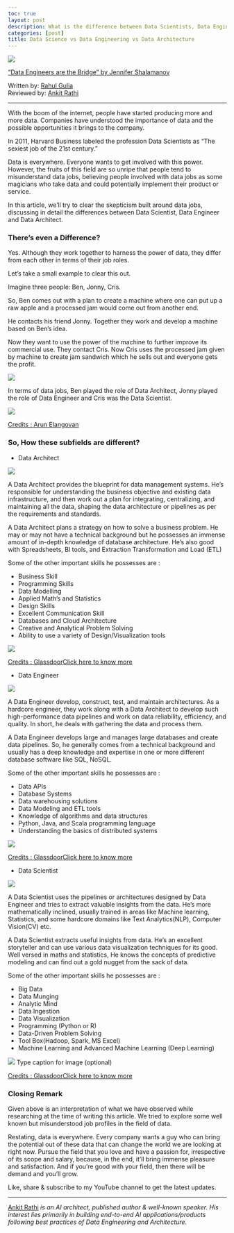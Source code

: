 ```yaml
---
toc: true
layout: post
description: What is the difference between Data Scientists, Data Engineers and Data Architects?
categories: [post]
title: Data Science vs Data Engineering vs Data Architecture
---
```


![](https://cdn-images-1.medium.com/max/1200/0*-OZ2jskdYR9Rw9A7.png)

[“Data Engineers are the Bridge” by Jennifer
Shalamanov](https://blog.udacity.com/2020/07/what-to-expect-as-an-entry-level-data-engineer.html)

Written by: [Rahul Gulia](https://www.linkedin.com/in/rahulgulia/)   
Reviewed by: [Ankit Rathi](http://ankit-rathi.github.io/)

*****

With the boom of the internet, people have started producing more and more data.
Companies have understood the importance of data and the possible opportunities
it brings to the company.

In 2011, Harvard Business labeled the profession Data Scientists as “The sexiest
job of the 21st century.”

Data is everywhere. Everyone wants to get involved with this power. However, the
fruits of this field are so unripe that people tend to misunderstand data jobs,
believing people involved with data jobs as some magicians who take data and
could potentially implement their product or service.

In this article, we’ll try to clear the skepticism built around data jobs,
discussing in detail the differences between Data Scientist, Data Engineer and
Data Architect.

### There’s even a Difference?

Yes. Although they work together to harness the power of data, they differ from
each other in terms of their job roles.

Let’s take a small example to clear this out.

Imagine three people: Ben, Jonny, Cris.

So, Ben comes out with a plan to create a machine where one can put up a raw
apple and a processed jam would come out from another end.

He contacts his friend Jonny. Together they work and develop a machine based on
Ben’s idea.

Now they want to use the power of the machine to further improve its commercial
use. They contact Cris. Now Cris uses the processed jam given by machine to
create jam sandwich which he sells out and everyone gets the profit.

![](https://cdn-images-1.medium.com/max/800/0*nzong29F_PWh7Cdt.png)

In terms of data jobs, Ben played the role of Data Architect, Jonny played the
role of Data Engineer and Cris was the Data Scientist.

![](https://cdn-images-1.medium.com/max/800/0*UTmD5RqBG2XhFtlD.png)

[Credits : Arun
Elangovan](https://medium.com/datadriveninvestor/are-you-looking-for-a-career-in-data-science-lets-explore-what-it-holds-for-you-82e364df7b12)

### So, How these subfields are different?

* Data Architect

![](https://cdn-images-1.medium.com/max/800/0*v3igJikw9ihuiwa7.png)

A Data Architect provides the blueprint for data management systems. He’s
responsible for understanding the business objective and existing data
infrastructure, and then work out a plan for integrating, centralizing, and
maintaining all the data, shaping the data architecture or pipelines as per the
requirements and standards.

A Data Architect plans a strategy on how to solve a business problem. He may or
may not have a technical background but he possesses an immense amount of
in-depth knowledge of database architecture. He’s also good with Spreadsheets,
BI tools, and Extraction Transformation and Load (ETL)

Some of the other important skills he possesses are :

* Business Skill
* Programming Skills
* Data Modelling
* Applied Math’s and Statistics
* Design Skills
* Excellent Communication Skill
* Databases and Cloud Architecture
* Creative and Analytical Problem Solving
* Ability to use a variety of Design/Visualization tools

![](https://cdn-images-1.medium.com/max/800/0*4Pt-2ipywddHUfAp.PNG)

[Credits :
Glassdoor](https://www.glassdoor.co.in/Salaries/data-architect-salary-SRCH_KO0,14.htm)[Click
here to know more](https://datacatchup.com/top-10-skills-for-data-architects/)

* Data Engineer

![](https://cdn-images-1.medium.com/max/800/0*zHDcRqNDQhfD9XfH.png)

A Data Engineer develop, construct, test, and maintain architectures. As a
hardcore engineer, they work along with a Data Architect to develop such
high-performance data pipelines and work on data reliability, efficiency, and
quality. In short, he deals with gathering the data and process them.

A Data Engineer develops large and manages large databases and create data
pipelines. So, he generally comes from a technical background and usually has a
deep knowledge and expertise in one or more different database software like
SQL, NoSQL.

Some of the other important skills he possesses are :

* Data APIs
* Database Systems
* Data warehousing solutions
* Data Modeling and ETL tools
* Knowledge of algorithms and data structures
* Python, Java, and Scala programming language
* Understanding the basics of distributed systems

![](https://cdn-images-1.medium.com/max/800/0*JrI6KpAFyxLHTCe0.PNG)

[Credits :
Glassdoor](https://www.glassdoor.co.in/Salaries/data-engineer-salary-SRCH_KO0,13.htm)[Click
here to know more](https://www.springboard.com/library/data-engineering/skills/)

* Data Scientist

![](https://cdn-images-1.medium.com/max/800/0*i37QTnY0ymy1CUE3.png)

A Data Scientist uses the pipelines or architectures designed by Data Engineer
and tries to extract valuable insights from the data. He’s more mathematically
inclined, usually trained in areas like Machine learning, Statistics, and some
hardcore domains like Text Analytics(NLP), Computer Vision(CV) etc.

A Data Scientist extracts useful insights from data. He’s an excellent
storyteller and can use various data visualization techniques for its good. Well
versed in maths and statistics, He knows the concepts of predictive modeling and
can find out a gold nugget from the sack of data.

Some of the other important skills he possesses are :

* Big Data
* Data Munging
* Analytic Mind
* Data Ingestion
* Data Visualization
* Programming (Python or R)
* Data-Driven Problem Solving
* Tool Box(Hadoop, Spark, MS Excel)
* Machine Learning and Advanced Machine Learning (Deep Learning)

![](https://cdn-images-1.medium.com/max/800/0*P57CxQrz7bLGADAE.PNG)
<span class="figcaption_hack">Type caption for image (optional)</span>

[Credits :
Glassdoor](https://www.glassdoor.co.in/Salaries/data-scientist-salary-SRCH_KO0,14.htm)[Click
here to know more](https://www.edureka.co/blog/how-to-become-a-data-scientist/)

### Closing Remark

Given above is an interpretation of what we have observed while researching at
the time of writing this article. We tried to explore some well known but
misunderstood job profiles in the field of data.

Restating, data is everywhere. Every company wants a guy who can bring the
potential out of these data that can change the world we are looking at right
now. Pursue the field that you love and have a passion for, irrespective of its
scope and salary, because, in the end, it’ll bring immense pleasure and
satisfaction. And if you’re good with your field, then there will be demand and
you’ll grow.


Like, share & subscribe to my YouTube channel to get the latest updates.

*****

[Ankit Rathi](https://www.ankitrathi.com/) *is an AI architect, published author
& well-known speaker. His interest lies primarily in building end-to-end AI
applications/products following best practices of Data Engineering and
Architecture.*

